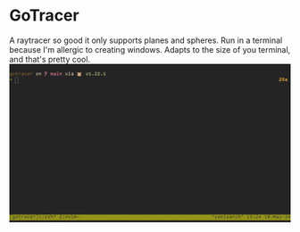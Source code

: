 # GoTracer

A raytracer so good it only supports planes and spheres. Run in a terminal because I'm allergic to creating windows. Adapts to the size of you terminal, and that's pretty cool.  
![Demo gif](demo.gif)
